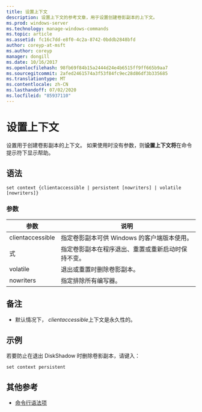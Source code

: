 ```yaml
---
title: 设置上下文
description: 设置上下文的参考文章，用于设置创建卷影副本的上下文。
ms.prod: windows-server
ms.technology: manage-windows-commands
ms.topic: article
ms.assetid: fc16c7dd-e8f0-4c2a-8742-0bddb2848bfd
author: coreyp-at-msft
ms.author: coreyp
manager: dongill
ms.date: 10/16/2017
ms.openlocfilehash: 98fb69f84b15a2444d24e4b6515ff9ff665b9aa7
ms.sourcegitcommit: 2afed2461574a3f53f84fc9ec28d86df3b335685
ms.translationtype: MT
ms.contentlocale: zh-CN
ms.lasthandoff: 07/02/2020
ms.locfileid: "85937110"
---
```

# <a name="set-contex"></a>设置上下文

设置用于创建卷影副本的上下文。 如果使用时没有参数，则**设置上下文将**在命令提示符下显示帮助。



## <a name="syntax"></a>语法

```
set context {clientaccessible | persistent [nowriters] | volatile [nowriters]}
```

### <a name="parameters"></a>参数

|参数|说明|
|---------|-----------|
|clientaccessible|指定卷影副本可供 Windows 的客户端版本使用。|
|式|指定卷影副本在程序退出、重置或重新启动时保持不变。|
|volatile|退出或重置时删除卷影副本。|
|nowriters|指定排除所有编写器。|

## <a name="remarks"></a>备注

-   默认情况下， *clientaccessible*上下文是永久性的。

## <a name="examples"></a>示例

若要防止在退出 DiskShadow 时删除卷影副本，请键入：
```
set context persistent
```

## <a name="additional-references"></a>其他参考

- [命令行语法项](command-line-syntax-key.md)